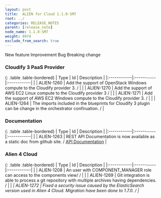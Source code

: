 ```yaml
---
layout: post
title:  ALIEN for Cloud 1.1.0-SM7
root: ../
categories: RELEASE_NOTES
parent: [release_note]
node_name: 1.1.0-SM7
weight: 9974
exclude_from_search: true
---
```





<i class="fa fa-plus text-success"></i> New feature <i class="fa fa-level-up text-primary"></i> Improvement  <i class="fa fa-bug text-danger"></i> Bug <i class="fa fa-exclamation-triangle text-warning"></i> Breaking change


### Cloudify 3 PaaS Provider



  {: .table .table-bordered}
  | Type        | Id         | Description |
  |:------------|:-----------|:------------|
    |  <i class="fa fa-plus text-success"></i> | ALIEN-1260 | Add the support of OpenStack Windows compute to the Cloudify provider 3. /  |
    |  <i class="fa fa-plus text-success"></i> | ALIEN-1270 | Add the support of AWS EC2 Linux compute to the Cloudify provider 3 /  |
    |  <i class="fa fa-plus text-success"></i> | ALIEN-1271 | Add the support of AWS EC2 Windows compute to the Cloudify provider 3. /  |
      |  <i class="fa fa-level-up text-primary"></i> | ALIEN-1264 | The imports included in the blueprints for Cloudify 3 plugin can be change in the orchestrator confiruation. /  |
    


### Documentation



  {: .table .table-bordered}
  | Type        | Id         | Description |
  |:------------|:-----------|:------------|
      |  <i class="fa fa-level-up text-primary"></i> | ALIEN-1263 | REST API Documentation is now available as a static doc from github site. / [API Documentation](#/documentation/1.1.0/rest/overview.html) |
    


### Alien 4 Cloud



  {: .table .table-bordered}
  | Type        | Id         | Description |
  |:------------|:-----------|:------------|
        |  <i class="fa fa-bug text-danger"></i> | ALIEN-1208 | An user with COMPONENT_MANAGER role can access to the components view/ /  |
    |  <i class="fa fa-bug text-danger"></i> | ALIEN-1269 | Git integration is able to process a git repository with multiple archives having dependencies. /  |
    |  <i class="fa fa-exclamation-triangle text-warning">  <i class="fa fa-bug text-danger"></i> | ALIEN-1272 | Fixed a security issue caused by the ElasticSearch version used in Alien 4 Cloud. Migration have been done to 1.7.0. /  |
  

